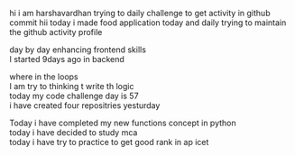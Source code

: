    hi i am harshavardhan  trying to daily challenge to get activity in github commit
 hii today i made food application 
today and daily trying to maintain the github activity profile     
            
   day by day enhancing frontend skills      
    I started 9days ago in backend  
               
   where in the loops        
   I am try to thinking t write th logic    
    today my code challenge day is 57      
      i have   created four repositries yesturday
       
 Today i have completed my new functions concept in python  
 today i have decided to study mca  
 today i have try to practice to get good rank in ap icet
  
  
